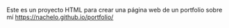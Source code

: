 Este es un proyecto HTML para crear una página web de un portfolio sobre mí
https://nachelo.github.io/portfolio/
